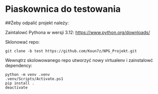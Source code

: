 # Piaskownica do testowania
##Żeby odpalić projekt należy:

  Zaintalowć Pythona w wersji 3.12: https://www.python.org/downloads/

  Sklonować repo:
  ```
  git clone -b test https://github.com/Koun7z/NPG_Projekt.git
  ```
  Wewnątrz skolowowanego repo utworzyć nowy virtualenv i zainstalowć dependency:
  ```
  python -m venv .venv
  .venv/Scripts/Activate.ps1
  pip install .
  deactivate
  ```
